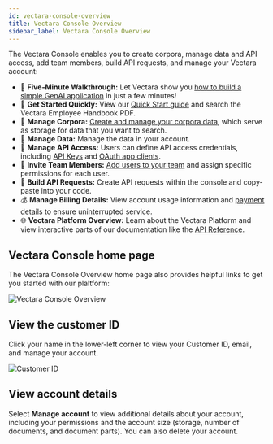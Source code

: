 ```yaml
---
id: vectara-console-overview
title: Vectara Console Overview
sidebar_label: Vectara Console Overview
---
```


The Vectara Console enables you to create corpora, manage data and API access,
add team members, build API requests, and manage your Vectara account:

- :rocket: **Five-Minute Walkthrough:** Let Vectara show you [how to build a simple
  GenAI application](https://console.vectara.com/console/walkthrough) in just a few minutes!
- :runner: **Get Started Quickly:** View our [Quick Start guide](/docs/quickstart) and search the Vectara
  Employee Handbook PDF.
- :floppy_disk: **Manage Corpora:** [Create and manage your corpora data](/docs/console-ui/creating-a-corpus), which serve as storage
  for data that you want to search.
- :ledger: **Manage Data:** Manage the data in your account.
- :closed_lock_with_key: **Manage API Access:** Users can define API access credentials, including
  [API Keys](/docs/learn/authentication/api-key-management) and [OAuth app clients](/docs/learn/authentication/oauth-2).
- :busts_in_silhouette: **Invite Team Members:** [Add users to your team](/docs/console-ui/manage-user) and assign
  specific permissions for each user.
- :wrench: **Build API Requests:** Create API requests within the console and copy-paste
  into your code.
- :moneybag: **Manage Billing Details:** View account usage information and [payment
  details](/docs/console-ui/update-credit-card) to ensure uninterrupted service.
- :globe_with_meridians: **Vectara Platform Overview:** Learn about the Vectara Platform and view interactive
  parts of our documentation like the [API Reference](/docs/rest-api/vectara-rest-api-v-2).

## Vectara Console home page

The Vectara Console Overview home page also provides helpful links to get you started
with our plaltform:

![Vectara Console Overview](/img/console_overview.png)

## View the customer ID

Click your name in the lower-left corner to view your Customer ID, email, 
and manage your account.

![Customer ID](/img/customer_id.png)

## View account details

Select **Manage account** to view additional details about your account, 
including your permissions and the account size (storage, number of documents, 
and document parts). You can also delete your account.
